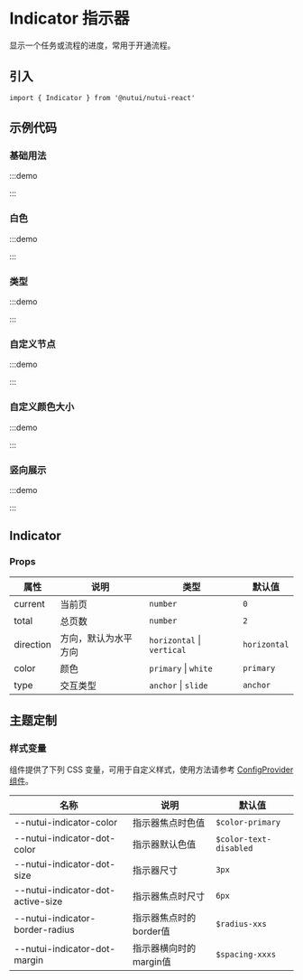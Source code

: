 # Indicator 指示器

显示一个任务或流程的进度，常用于开通流程。

## 引入

```tsx
import { Indicator } from '@nutui/nutui-react'
```

## 示例代码

### 基础用法

:::demo

<CodeBlock src='h5/demo1.tsx'></CodeBlock>

:::

### 白色

:::demo

<CodeBlock src='h5/demo5.tsx'></CodeBlock>

:::

### 类型

:::demo

<CodeBlock src='h5/demo6.tsx'></CodeBlock>

:::

### 自定义节点

:::demo

<CodeBlock src='h5/demo2.tsx'></CodeBlock>

:::

### 自定义颜色大小

:::demo

<CodeBlock src='h5/demo3.tsx'></CodeBlock>

:::

### 竖向展示

:::demo

<CodeBlock src='h5/demo4.tsx'></CodeBlock>

:::

## Indicator

### Props

| 属性 | 说明 | 类型 | 默认值 |
| --- | --- | --- | --- |
| current | 当前页 | `number` | `0` |
| total | 总页数 | `number` | `2` |
| direction | 方向，默认为水平方向 | `horizontal` \| `vertical` | `horizontal` |
| color | 颜色 | `primary` \| `white` | `primary` |
| type | 交互类型 | `anchor` \| `slide` | `anchor` |

## 主题定制

### 样式变量

组件提供了下列 CSS 变量，可用于自定义样式，使用方法请参考 [ConfigProvider 组件](#/zh-CN/component/configprovider)。

| 名称 | 说明 | 默认值 |
| --- | --- | --- |
| \--nutui-indicator-color | 指示器焦点时色值 | `$color-primary` |
| \--nutui-indicator-dot-color | 指示器默认色值 | `$color-text-disabled` |
| \--nutui-indicator-dot-size | 指示器尺寸 | `3px` |
| \--nutui-indicator-dot-active-size | 指示器焦点时尺寸 | `6px` |
| \--nutui-indicator-border-radius | 指示器焦点时的border值 | `$radius-xxs` |
| \--nutui-indicator-dot-margin | 指示器横向时的margin值 | `$spacing-xxxs` |
